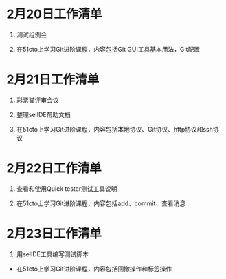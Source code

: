 # 2月20日工作清单

1. 测试组例会

2. 在51cto上学习Git进阶课程，内容包括Git GUI工具基本用法，Git配置 

# 2月21日工作清单

1. 彩票猫评审会议

2. 整理selIDE帮助文档

3. 在51cto上学习Git进阶课程，内容包括本地协议、Git协议、http协议和ssh协议

# 2月22日工作清单

1. 查看和使用Quick tester测试工具说明

2. 在51cto上学习Git进阶课程，内容包括add、commit、查看消息

# 2月23日工作清单

1. 用selIDE工具编写测试脚本

*  在51cto上学习Git进阶课程，内容包括回撤操作和标签操作